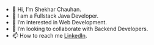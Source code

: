 - 👋 Hi, I’m Shekhar Chauhan.
- 🔭 I am a Fullstack Java Developer.
- 👀 I’m interested in Web Development.
- 💞️ I’m looking to collaborate with Backend Developers.
- 📫 How to reach me [LinkedIn](https://www.linkedin.com/in/shekhar-chauhan-6a8259230/).

<!---
shekhar2922/shekhar2922 is a ✨ special ✨ repository because its `README.md` (this file) appears on your GitHub profile.
You can click the Preview link to take a look at your changes.
--->

